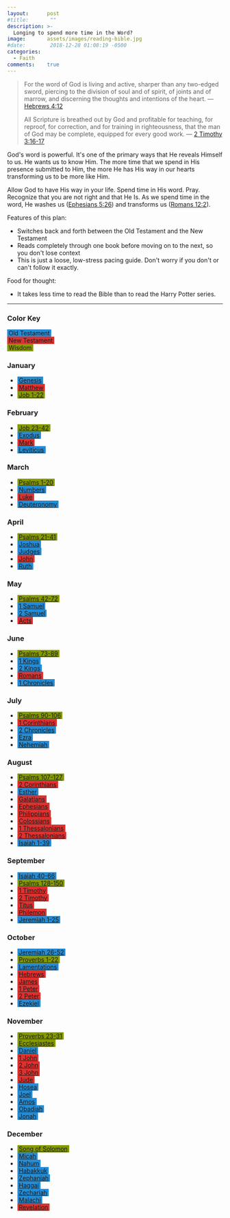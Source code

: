 ```yaml
---
layout:      post
#title:       ""
description: >-
  Longing to spend more time in the Word?
image:       assets/images/reading-bible.jpg
#date:        2018-12-28 01:08:19 -0500
categories:
  - Faith
comments:    true
---
```


<style type="text/css">
    .brp-ot, .brp-nt, .brp-wis {
        padding-left: 0.25em;
        padding-right: 0.25em;
    }
    .brp-ot { background: #268bd2; }
    .brp-nt { background: #dc322f; }
    .brp-wis { background: #859900; }
</style>

> For the word of God is living and active, sharper than any two-edged sword, piercing to the division of soul and of spirit, of joints and of marrow, and discerning the thoughts and intentions of the heart.
> &mdash; [Hebrews 4:12](https://biblehub.com/esv/hebrews/4.htm)
>
> All Scripture is breathed out by God and profitable for teaching, for reproof, for correction, and for training in righteousness, that the man of God may be complete, equipped for every good work.
> &mdash; [2 Timothy 3:16-17](https://biblehub.com/esv/2_timothy/3.htm)

God's word is powerful.
It's one of the primary ways that He reveals Himself to us. He wants us to know Him.
The more time that we spend in His presence submitted to Him, the more He has His way in our hearts transforming us to be more like Him.

Allow God to have His way in your life.
Spend time in His word.
Pray.
Recognize that you are not right and that He Is.
As we spend time in the word, He washes us ([Ephesians 5:26](https://biblehub.com/esv/ephesians/5.htm)) and transforms us ([Romans 12:2](https://biblehub.com/esv/romans/12.htm)).

Features of this plan:

* Switches back and forth between the Old Testament and the New Testament
* Reads completely through one book before moving on to the next, so you don't lose context
* This is just a loose, low-stress pacing guide.  Don't worry if you don't or can't follow it exactly.

Food for thought:

* It takes less time to read the Bible than to read the Harry Potter series.

<hr />

<div class="row">
<div class="3u">
<h3>Color Key</h3>
</div>
<div class="3u">
<span class="brp-ot">Old Testament</span>
</div>
<div class="3u">
<span class="brp-nt">New Testament</span>
</div>
<div class="3u$">
<span class="brp-wis">Wisdom</span>
</div>
</div>

<div class="row">
<div class="4u 12u$(medium)">

<h3>January</h3><ul>
<li><a target="_blank" href="http://listen.bible.is/ENGESV/Gen/1" class="brp-ot">Genesis</a></li>
<li><a target="_blank" href="http://listen.bible.is/ENGESV/Matt/1" class="brp-nt">Matthew</a></li>
<li><a target="_blank" href="http://listen.bible.is/ENGESV/Job/1" class="brp-wis">Job 1-22</a></li>

</ul>
</div>
<div class="4u 12u$(medium)">
<h3>February</h3><ul>
<li><a target="_blank" href="http://listen.bible.is/ENGESV/Job/23" class="brp-wis">Job 23-42</a></li>
<li><a target="_blank" href="http://listen.bible.is/ENGESV/Exod/1" class="brp-ot">Exodus</a></li>
<li><a target="_blank" href="http://listen.bible.is/ENGESV/Mark/1" class="brp-nt">Mark</a></li>
<li><a target="_blank" href="http://listen.bible.is/ENGESV/Lev/1" class="brp-ot">Leviticus</a></li>

</ul>
</div>
<div class="4u$ 12u$(medium)">
<h3>March</h3><ul>
<li><a target="_blank" href="http://listen.bible.is/ENGESV/Ps/1" class="brp-wis">Psalms 1-20</a></li>
<li><a target="_blank" href="http://listen.bible.is/ENGESV/Num/1" class="brp-ot">Numbers</a></li>
<li><a target="_blank" href="http://listen.bible.is/ENGESV/Luke/1" class="brp-nt">Luke</a></li>
<li><a target="_blank" href="http://listen.bible.is/ENGESV/Deut/1" class="brp-ot">Deuteronomy</a></li>

</ul>
</div>
</div>
<div class="row">
<div class="4u 12u$(medium)">

<h3>April</h3><ul>
<li><a target="_blank" href="http://listen.bible.is/ENGESV/Ps/21" class="brp-wis">Psalms 21-41</a></li>
<li><a target="_blank" href="http://listen.bible.is/ENGESV/Josh/1" class="brp-ot">Joshua</a></li>
<li><a target="_blank" href="http://listen.bible.is/ENGESV/Judg/1" class="brp-ot">Judges</a></li>
<li><a target="_blank" href="http://listen.bible.is/ENGESV/John/1" class="brp-nt">John</a></li>
<li><a target="_blank" href="http://listen.bible.is/ENGESV/Ruth/1" class="brp-ot">Ruth</a></li>
</ul>
</div>
<div class="4u 12u$(medium)">

<h3>May</h3><ul>
<li><a target="_blank" href="http://listen.bible.is/ENGESV/Ps/42" class="brp-wis">Psalms 42-72</a></li>
<li><a target="_blank" href="http://listen.bible.is/ENGESV/1Sam/1" class="brp-ot">1 Samuel</a></li>
<li><a target="_blank" href="http://listen.bible.is/ENGESV/2Sam/1" class="brp-ot">2 Samuel</a></li>
<li><a target="_blank" href="http://listen.bible.is/ENGESV/Acts/1" class="brp-nt">Acts</a></li>

</ul>
</div>
<div class="4u$ 12u$(medium)">

<h3>June</h3><ul>
<li><a target="_blank" href="http://listen.bible.is/ENGESV/Ps/73" class="brp-wis">Psalms 73-89</a></li>
<li><a target="_blank" href="http://listen.bible.is/ENGESV/1Kgs/1" class="brp-ot">1 Kings</a></li>
<li><a target="_blank" href="http://listen.bible.is/ENGESV/2Kgs/1" class="brp-ot">2 Kings</a></li>
<li><a target="_blank" href="http://listen.bible.is/ENGESV/Rom/1" class="brp-nt">Romans</a></li>
<li><a target="_blank" href="http://listen.bible.is/ENGESV/1Chr/1" class="brp-ot">1 Chronicles</a></li>

</ul>

</div>
</div>
<div class="row">
<div class="4u 12u$(medium)">

<h3>July</h3><ul>
<li><a target="_blank" href="http://listen.bible.is/ENGESV/Ps/90" class="brp-wis">Psalms 90-106</a></li>
<li><a target="_blank" href="http://listen.bible.is/ENGESV/1Cor/1" class="brp-nt">1 Corinthians</a></li>
<li><a target="_blank" href="http://listen.bible.is/ENGESV/2Chr/1" class="brp-ot">2 Chronicles</a></li>
<li><a target="_blank" href="http://listen.bible.is/ENGESV/Ezra/1" class="brp-ot">Ezra</a></li>
<li><a target="_blank" href="http://listen.bible.is/ENGESV/Neh/1" class="brp-ot">Nehemiah</a></li>

</ul>
</div>
<div class="4u 12u$(medium)">
<h3>August</h3><ul>
<li><a target="_blank" href="http://listen.bible.is/ENGESV/Ps/107" class="brp-wis">Psalms 107-127</a></li>
<li><a target="_blank" href="http://listen.bible.is/ENGESV/2Cor/1" class="brp-nt">2 Corinthians</a></li>
<li><a target="_blank" href="http://listen.bible.is/ENGESV/Esth/1" class="brp-ot">Esther</a></li>
<li><a target="_blank" href="http://listen.bible.is/ENGESV/Gal/1" class="brp-nt">Galatians</a></li>
<li><a target="_blank" href="http://listen.bible.is/ENGESV/Eph/1" class="brp-nt">Ephesians</a></li>
<li><a target="_blank" href="http://listen.bible.is/ENGESV/Phil/1" class="brp-nt">Philippians</a></li>
<li><a target="_blank" href="http://listen.bible.is/ENGESV/Col/1" class="brp-nt">Colossians</a></li>
<li><a target="_blank" href="http://listen.bible.is/ENGESV/1Thess/1" class="brp-nt">1 Thessalonians</a></li>
<li><a target="_blank" href="http://listen.bible.is/ENGESV/2Thess/1" class="brp-nt">2 Thessalonians</a></li>
<li><a target="_blank" href="http://listen.bible.is/ENGESV/Isa/1" class="brp-ot">Isaiah 1-39</a></li>
</ul>
</div>
<div class="4u$ 12u$(medium)">
<h3>September</h3><ul>
<li><a target="_blank" href="http://listen.bible.is/ENGESV/Isa/40" class="brp-ot">Isaiah 40-66</a></li>
<li><a target="_blank" href="http://listen.bible.is/ENGESV/Ps/128" class="brp-wis">Psalms 128-150</a></li>
<li><a target="_blank" href="http://listen.bible.is/ENGESV/1Tim/1" class="brp-nt">1 Timothy</a></li>
<li><a target="_blank" href="http://listen.bible.is/ENGESV/2Tim/1" class="brp-nt">2 Timothy</a></li>
<li><a target="_blank" href="http://listen.bible.is/ENGESV/Titus/1" class="brp-nt">Titus</a></li>
<li><a target="_blank" href="http://listen.bible.is/ENGESV/Phlm/1" class="brp-nt">Philemon</a></li>
<li><a target="_blank" href="http://listen.bible.is/ENGESV/Jer/1" class="brp-ot">Jeremiah 1-25</a></li>

</ul>
</div>
</div>
<div class="row">
<div class="4u 12u$(medium)">

<h3>October</h3><ul>
<li><a target="_blank" href="http://listen.bible.is/ENGESV/Jer/26" class="brp-ot">Jeremiah 26-52</a></li>
<li><a target="_blank" href="http://listen.bible.is/ENGESV/Prov/1" class="brp-wis">Proverbs 1-22</a></li>
<li><a target="_blank" href="http://listen.bible.is/ENGESV/Lam/1" class="brp-ot">Lamentations</a></li>
<li><a target="_blank" href="http://listen.bible.is/ENGESV/Heb/1" class="brp-nt">Hebrews</a></li>
<li><a target="_blank" href="http://listen.bible.is/ENGESV/Jas/1" class="brp-nt">James</a></li>
<li><a target="_blank" href="http://listen.bible.is/ENGESV/1Pet/1" class="brp-nt">1 Peter</a></li>
<li><a target="_blank" href="http://listen.bible.is/ENGESV/2Pet/1" class="brp-nt">2 Peter</a></li>
<li><a target="_blank" href="http://listen.bible.is/ENGESV/Ezek/1" class="brp-ot">Ezekiel</a></li>

</ul>
</div>
<div class="4u 12u$(medium)">
<h3>November</h3><ul>
<li><a target="_blank" href="http://listen.bible.is/ENGESV/Prov/23" class="brp-wis">Proverbs 23-31</a></li>
<li><a target="_blank" href="http://listen.bible.is/ENGESV/Eccl/1" class="brp-wis">Ecclesiastes</a></li>
<li><a target="_blank" href="http://listen.bible.is/ENGESV/Dan/1" class="brp-ot">Daniel</a></li>
<li><a target="_blank" href="http://listen.bible.is/ENGESV/1John/1" class="brp-nt">1 John</a></li>
<li><a target="_blank" href="http://listen.bible.is/ENGESV/2John/1" class="brp-nt">2 John</a></li>
<li><a target="_blank" href="http://listen.bible.is/ENGESV/3John/1" class="brp-nt">3 John</a></li>
<li><a target="_blank" href="http://listen.bible.is/ENGESV/JUD/1" class="brp-nt">Jude</a></li>
<li><a target="_blank" href="http://listen.bible.is/ENGESV/HOS/1" class="brp-ot">Hosea</a></li>
<li><a target="_blank" href="http://listen.bible.is/ENGESV/JOL/1" class="brp-ot">Joel</a></li>
<li><a target="_blank" href="http://listen.bible.is/ENGESV/AMO/1" class="brp-ot">Amos</a></li>
<li><a target="_blank" href="http://listen.bible.is/ENGESV/OBA/1" class="brp-ot">Obadiah</a></li>
<li><a target="_blank" href="http://listen.bible.is/ENGESV/JON/1" class="brp-ot">Jonah</a></li>

</ul>
</div>
<div class="4u$ 12u$(medium)">
<h3>December</h3><ul>
<li><a target="_blank" href="http://listen.bible.is/ENGESV/SNG/1" class="brp-wis">Song of Solomon</a></li>
<li><a target="_blank" href="http://listen.bible.is/ENGESV/MIC/1" class="brp-ot">Micah</a></li>
<li><a target="_blank" href="http://listen.bible.is/ENGESV/NAM/1" class="brp-ot">Nahum</a></li>
<li><a target="_blank" href="http://listen.bible.is/ENGESV/HAB/1" class="brp-ot">Habakkuk</a></li>
<li><a target="_blank" href="http://listen.bible.is/ENGESV/ZEP/1" class="brp-ot">Zephaniah</a></li>
<li><a target="_blank" href="http://listen.bible.is/ENGESV/HAG/1" class="brp-ot">Haggai</a></li>
<li><a target="_blank" href="http://listen.bible.is/ENGESV/ZEC/1" class="brp-ot">Zechariah</a></li>
<li><a target="_blank" href="http://listen.bible.is/ENGESV/MAL/1" class="brp-ot">Malachi</a></li>
<li><a target="_blank" href="http://listen.bible.is/ENGESV/REV/1" class="brp-nt">Revelation</a></li>
</ul>
</div>
</div>
